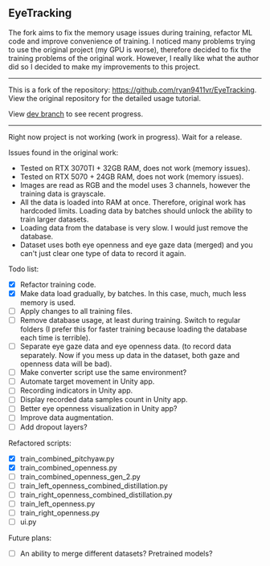 ## EyeTracking
The fork aims to fix the memory usage issues during training, refactor ML code and improve convenience of training.
I noticed many problems trying to use the original project (my GPU is worse), therefore decided to fix the training problems of the original work.
However, I really like what the author did so I decided to make my improvements to this project.

---
This is a fork of the repository: https://github.com/ryan9411vr/EyeTracking.
View the original repository for the detailed usage tutorial. 

View [dev branch](https://github.com/irrational-agent/EyeTracking/tree/dev) to see recent progress.

--- 

Right now project is not working (work in progress). Wait for a release.

Issues found in the original work:
- Tested on RTX 3070TI + 32GB RAM, does not work (memory issues).
- Tested on RTX 5070 + 24GB RAM, does not work (memory issues).
- Images are read as RGB and the model uses 3 channels, however the training data is grayscale.
- All the data is loaded into RAM at once. Therefore, original work has hardcoded limits. Loading data by batches should unlock the ability to train larger datasets.
- Loading data from the database is very slow. I would just remove the database.
- Dataset uses both eye openness and eye gaze data (merged) and you can't just clear one type of data to record it again. 

Todo list:
- [x] Refactor training code.
- [x] Make data load gradually, by batches. In this case, much, much less memory is used.
- [ ] Apply changes to all training files.
- [ ] Remove database usage, at least during training. Switch to regular folders (I prefer this for faster training because loading the database each time is terrible).
- [ ] Separate eye gaze data and eye openness data. (to record data separately. Now if you mess up data in the dataset, both gaze and openness data will be bad).
- [ ] Make converter script use the same environment?
- [ ] Automate target movement in Unity app.
- [ ] Recording indicators in Unity app.
- [ ] Display recorded data samples count in Unity app.
- [ ] Better eye openness visualization in Unity app?
- [ ] Improve data augmentation.
- [ ] Add dropout layers?

Refactored scripts:
- [x] train_combined_pitchyaw.py
- [x] train_combined_openness.py
- [ ] train_combined_openness_gen_2.py
- [ ] train_left_openness_combined_distillation.py
- [ ] train_right_openness_combined_distillation.py
- [ ] train_left_openness.py
- [ ] train_right_openness.py
- [ ] ui.py

Future plans:
- [ ] An ability to merge different datasets? Pretrained models?
